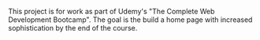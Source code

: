 This project is for work as part of Udemy's "The Complete Web Development Bootcamp".  The goal is the build a home page with increased sophistication by the end of the course.

